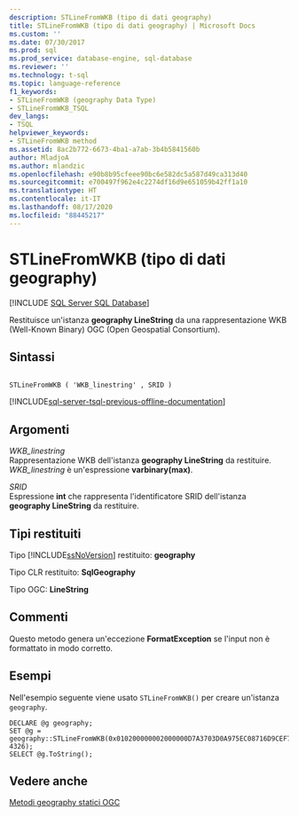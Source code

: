 ```yaml
---
description: STLineFromWKB (tipo di dati geography)
title: STLineFromWKB (tipo di dati geography) | Microsoft Docs
ms.custom: ''
ms.date: 07/30/2017
ms.prod: sql
ms.prod_service: database-engine, sql-database
ms.reviewer: ''
ms.technology: t-sql
ms.topic: language-reference
f1_keywords:
- STLineFromWKB (geography Data Type)
- STLineFromWKB_TSQL
dev_langs:
- TSQL
helpviewer_keywords:
- STLineFromWKB method
ms.assetid: 8ac2b772-6673-4ba1-a7ab-3b4b5841560b
author: MladjoA
ms.author: mlandzic
ms.openlocfilehash: e90b8b95cfeee90bc6e582dc5a587d49ca313d40
ms.sourcegitcommit: e700497f962e4c2274df16d9e651059b42ff1a10
ms.translationtype: HT
ms.contentlocale: it-IT
ms.lasthandoff: 08/17/2020
ms.locfileid: "88445217"
---
```

# <a name="stlinefromwkb-geography-data-type"></a>STLineFromWKB (tipo di dati geography)
[!INCLUDE [SQL Server SQL Database](../../includes/applies-to-version/sql-asdb.md)]

Restituisce un'istanza **geography LineString** da una rappresentazione WKB (Well-Known Binary) OGC (Open Geospatial Consortium).
  
## <a name="syntax"></a>Sintassi  
  
```  
  
STLineFromWKB ( 'WKB_linestring' , SRID )  
```  
  
[!INCLUDE[sql-server-tsql-previous-offline-documentation](../../includes/sql-server-tsql-previous-offline-documentation.md)]

## <a name="arguments"></a>Argomenti
 *WKB_linestring*  
 Rappresentazione WKB dell'istanza **geography LineString** da restituire. *WKB_linestring* è un'espressione **varbinary(max)**.  
  
 *SRID*  
 Espressione **int** che rappresenta l'identificatore SRID dell'istanza **geography LineString** da restituire.  
  
## <a name="return-types"></a>Tipi restituiti  
 Tipo [!INCLUDE[ssNoVersion](../../includes/ssnoversion-md.md)] restituito: **geography**  
  
 Tipo CLR restituito: **SqlGeography**  
  
 Tipo OGC: **LineString**  
  
## <a name="remarks"></a>Commenti  
 Questo metodo genera un'eccezione **FormatException** se l'input non è formattato in modo corretto.  
  
## <a name="examples"></a>Esempi  
 Nell'esempio seguente viene usato `STLineFromWKB()` per creare un'istanza `geography`.  
  
```  
DECLARE @g geography;  
SET @g = geography::STLineFromWKB(0x010200000002000000D7A3703D0A975EC08716D9CEF7D34740CBA145B6F3955EC08716D9CEF7D34740, 4326);  
SELECT @g.ToString();  
```  
  
## <a name="see-also"></a>Vedere anche  
 [Metodi geography statici OGC](../../t-sql/spatial-geography/ogc-static-geography-methods.md)  
  
  
